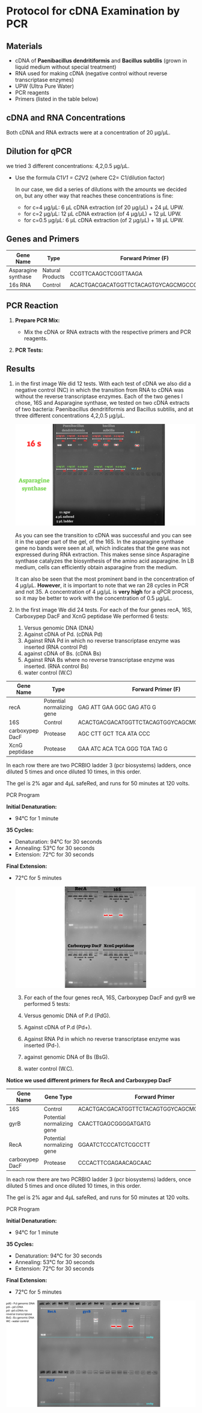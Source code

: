 # Protocol for cDNA Examination by PCR

## Materials
- cDNA of **Paenibacillus dendritiformis** and **Bacillus subtilis** (grown in liquid medium without special treatment)
- RNA used for making cDNA (negative control without reverse transcriptase enzymes)
- UPW (Ultra Pure Water)
- PCR reagents
- Primers (listed in the table below)

## cDNA and RNA Concentrations
Both cDNA and RNA extracts were at a concentration of 20 µg/µL.

## Dilution for qPCR
we tried 3 different concentrations: 4,2,0.5 µg/µL.
- Use the formula  C1*V1 = C2*V2 (where C2= C1/dilution factor)

  In our case, we did a series of dilutions with the amounts we decided on, but any other way that reaches these concentrations is fine:
  - for c=4 µg/µL: 6 µL cDNA extraction (of 20 µg/µL) + 24 µL UPW.
  - for c=2 µg/µL: 12 µL cDNA extraction (of 4 µg/µL) + 12 µL UPW.
  - for c=0.5 µg/µL: 6 µL cDNA extraction (of 2 µg/µL) + 18 µL UPW.

  

## Genes and Primers

| Gene Name           | Type             | Forward Primer (F)        | Reverse Primer (R)          |
|---------------------|------------------|---------------------------|-----------------------------|
| Asparagine synthase | Natural Products | CCGTTCAAGCTCGGTTAAGA       | GAGGCTTGTTGTTGGCTTTC         |
| 16s RNA             | Control          | ACACTGACGACATGGTTCTACAGTGYCAGCMGCCGCGGTAA       | TACGGTAGCAGAGACTTGGTCTCCGYCAATTYMTTTRAGTTT-        |


## PCR Reaction
1. **Prepare PCR Mix:**
   - Mix the cDNA or RNA extracts with the respective primers and PCR reagents.

2. **PCR Tests:**


## Results
1.   in the first image We did 12 tests. With each test of cDNA we also did a negative control (NC) in which the transition from RNA to cDNA was without the reverse transcriptase enzymes. Each of the two genes I chose, 16S and Asparagine synthase, we tested on two cDNA extracts of two bacteria: Paenibacillus dendritiformis and Bacillus subtilis, and at three different concentrations 4,2,0.5 µg/µL.

      ![results](../images/cdna%20validation.png)

      As you can see the transition to cDNA was successful and you can see it in the upper part of the gel, of the 16S. In the asparagine synthase gene no bands were seen at all, which indicates that the gene was not expressed during RNA extraction. This makes sense since Asparagine synthase catalyzes the biosynthesis of the amino acid asparagine. In LB medium, cells can efficiently obtain asparagine from the medium.

      It can also be seen that the most prominent band in the concentration of 4  µg/µL. **However**, it is important to note that we ran 28 cycles in PCR and not 35. A concentration of 4 µg/µL is **very high** for a qPCR process, so it may be better to work with the concentration of 0.5 µg/µL.



2. In the first image We did 24 tests. For each of the four genes recA, 16S, Carboxypep DacF
and XcnG peptidase We performed 6 tests:

   1. Versus genomic DNA (DNA)
   2. Against cDNA of Pd. (cDNA Pd)
   3. Against RNA Pd in ​​which no reverse transcriptase enzyme was inserted (RNA control Pd)
   4. against cDNA of Bs. (cDNA Bs)
   5. Against RNA Bs where no reverse transcriptase enzyme was inserted. (RNA control Bs)
   6. water control (W.C)

| Gene Name         | Type                     | Forward Primer (F)                          | Reverse Primer (R)                          |
|-------------------|--------------------------|---------------------------------------------|---------------------------------------------|
| recA              | Potential normalizing gene| GAG ATT GAA GGC GAG ATG G                   | GTC TTG GAC TTG CTG ATC G                   |
| 16S               | Control                  | ACACTGACGACATGGTTCTACAGTGGYCAGCMGCCGCGGTAA- | TACGGTAGCAGAGACTTGGTCTCCGYCAATTYMTTTRAGTTT- |
| carboxypep DacF   | Protease                 | AGC CTT GCT TCA ATA CCC                     | CTT GTT CGT GTT GAC AAG C                   |
| XcnG peptidase    | Protease                 | GAA ATC ACA TCA GGG TGA TAG G               | GGT GCT CTA TCA TCG TTT GG                  |




   In each row there are two PCRBIO ladder 3 (pcr biosystems) ladders, once diluted 5 times and once diluted 10 times, in this order.

   The gel is 2% agar and 4µL safeRed, and runs for 50 minutes at 120 volts.

PCR Program

**Initial Denaturation:**
- 94°C for 1 minute

**35 Cycles:**
- Denaturation: 94°C for 30 seconds
- Annealing: 53°C for 30 seconds
- Extension: 72°C for 30 seconds

**Final Extension:**
- 72°C for 5 minutes


   ![results](../images/cdna%202.png)

   3. For each of the four genes recA, 16S, Carboxypep DacF
and gyrB we performed 5 tests:

   1. Versus genomic DNA of P.d (PdG).
   2. Against cDNA of P.d (Pd+).
   3. Against RNA Pd in ​​which no reverse transcriptase enzyme was inserted (Pd-).
   4. against genomic DNA of Bs (BsG).
   5. water control (W.C).

**Notice we used different primers for RecA and Carboxypep DacF**

| Gene Name          | Gene Type                  | Forward Primer                                               | Reverse Primer                                               |
|--------------------|----------------------------|--------------------------------------------------------------|--------------------------------------------------------------|
| 16S                | Control                    | ACACTGACGACATGGTTCTACAGTGGYCAGCMGCCGCGGTAA                    | TACGGTAGCAGAGACTTGGTCTCCGYCAATTYMTTTRAGTTT                    |
| gyrB               | Potential normalizing gene | CAACTTGAGCGGGGATGATG                                          | GAACAAGGACTCGACGATGC                                          |
| RecA               | Potential normalizing gene | GGAATCTCCCATCTCGCCTT                                          | ATCGACGAACTGCTTCTGTC                                          |
| carboxypep DacF    | Protease                   | CCCACTTCGAGAACAGCAAC                                          | TGGCGCAGGTAATCTTCGTA                                          |



   In each row there are two PCRBIO ladder 3 (pcr biosystems) ladders, once diluted 5 times and once diluted 10 times, in this order.

   The gel is 2% agar and 4µL safeRed, and runs for 50 minutes at 120 volts.

PCR Program

**Initial Denaturation:**
- 94°C for 1 minute

**35 Cycles:**
- Denaturation: 94°C for 30 seconds
- Annealing: 53°C for 30 seconds
- Extension: 72°C for 30 seconds

**Final Extension:**
- 72°C for 5 minutes

![](../images/gel/16s%20gyrB%20dacF.png)